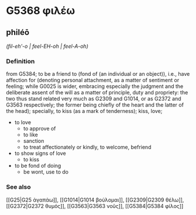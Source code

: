 # G5368 φιλέω

## philéō

_(fil-eh'-o | feel-EH-oh | feel-A-oh)_

### Definition

from G5384; to be a friend to (fond of (an individual or an object)), i.e., have affection for (denoting personal attachment, as a matter of sentiment or feeling; while G0025 is wider, embracing especially the judgment and the deliberate assent of the will as a matter of principle, duty and propriety: the two thus stand related very much as G2309 and G1014, or as G2372 and G3563 respectively; the former being chiefly of the heart and the latter of the head); specially, to kiss (as a mark of tenderness); kiss, love; 

- to love
  - to approve of
  - to like
  - sanction
  - to treat affectionately or kindly, to welcome, befriend
- to show signs of love
  - to kiss
- to be fond of doing
  - be wont, use to do

### See also

[[G25|G25 ἀγαπάω]], [[G1014|G1014 βούλομαι]], [[G2309|G2309 θέλω]], [[G2372|G2372 θυμός]], [[G3563|G3563 νοῦς]], [[G5384|G5384 φίλος]]
